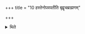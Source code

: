 +++
title = "10 हस्तेनोपवपतीति बृह्वृचब्राह्मणम्"

+++

<details><summary>थिते</summary>

10. According to a Brāhmaṇa-text of the R̥gveda,[^1] he scatters the husks by means of (his) hand (instead of by means of the potsherd).[^2]  

[^1-2]: Neither the AB nor KB mentions this.
</details>
